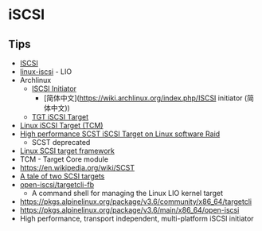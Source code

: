 # iSCSI

## Tips
* [ISCSI](https://en.wikipedia.org/wiki/ISCSI)
* [linux-iscsi](http://linux-iscsi.org/) - LIO
* Archlinux 
  * [ISCSI Initiator](https://wiki.archlinux.org/index.php/ISCSI_Initiator)
    * [简体中文](https://wiki.archlinux.org/index.php/ISCSI initiator (简体中文))
  * [TGT iSCSI Target](https://wiki.archlinux.org/index.php/TGT_iSCSI_Target)
* [Linux iSCSI Target (TCM)](https://wiki.alpinelinux.org/wiki/Linux_iSCSI_Target_(TCM))
* [High performance SCST iSCSI Target on Linux software Raid](https://wiki.alpinelinux.org/wiki/High_performance_SCST_iSCSI_Target_on_Linux_software_Raid)
  * SCST deprecated 
* [Linux SCSI target framework](http://stgt.sourceforge.net/)
* TCM - Target Core module
* https://en.wikipedia.org/wiki/SCST
* [A tale of two SCSI targets](https://lwn.net/Articles/424004/)
* [open-iscsi/targetcli-fb](https://github.com/open-iscsi/targetcli-fb)
  * A command shell for managing the Linux LIO kernel target
* https://pkgs.alpinelinux.org/package/v3.6/community/x86_64/targetcli
* https://pkgs.alpinelinux.org/package/v3.6/main/x86_64/open-iscsi
* High performance, transport independent, multi-platform iSCSI initiator
